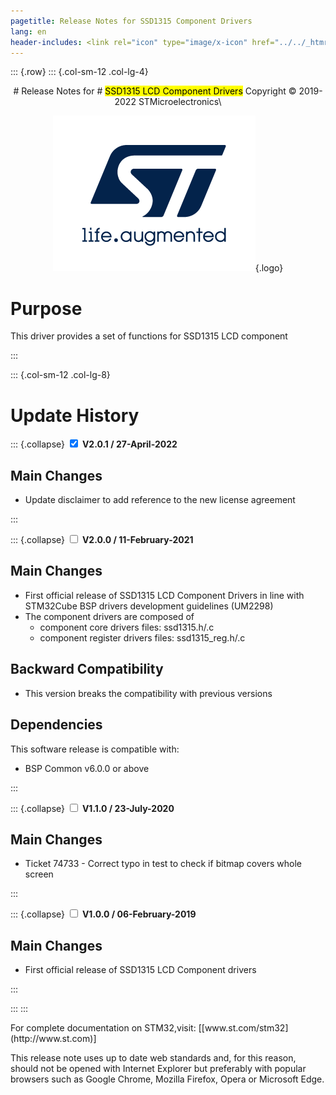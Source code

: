 ```yaml
---
pagetitle: Release Notes for SSD1315 Component Drivers
lang: en
header-includes: <link rel="icon" type="image/x-icon" href="../../_htmresc/favicon.png" />
---
```


::: {.row}
::: {.col-sm-12 .col-lg-4}

<center>
# Release Notes for
# <mark>SSD1315 LCD Component Drivers</mark>
Copyright &copy; 2019-2022 STMicroelectronics\

[![ST logo](_htmresc/st_logo_2020.png)](https://www.st.com){.logo}
</center>

# Purpose

This driver provides a set of functions for SSD1315 LCD component

:::

::: {.col-sm-12 .col-lg-8}
# Update History

::: {.collapse}
<input type="checkbox" id="collapse-section4" checked aria-hidden="true">
<label for="collapse-section4" aria-hidden="true">__V2.0.1 / 27-April-2022__</label>
<div>

## Main Changes

- Update disclaimer to add reference to the new license agreement

</div>
:::

::: {.collapse}
<input type="checkbox" id="collapse-section3" aria-hidden="true">
<label for="collapse-section3" aria-hidden="true">__V2.0.0 / 11-February-2021__</label>
<div>

## Main Changes

- First official release of SSD1315 LCD Component Drivers in line with STM32Cube BSP drivers development guidelines (UM2298) 
- The component drivers are composed of
  -  component core drivers files: ssd1315.h/.c
  -  component register drivers files: ssd1315_reg.h/.c

## Backward Compatibility

- This version breaks the compatibility with previous versions

## Dependencies

This software release is compatible with:

- BSP Common v6.0.0 or above

</div>
:::

::: {.collapse}
<input type="checkbox" id="collapse-section2" aria-hidden="true">
<label for="collapse-section2" aria-hidden="true">__V1.1.0 / 23-July-2020__</label>
<div>

## Main Changes

- Ticket 74733 - Correct typo in test to check if bitmap covers whole screen

</div>
:::

::: {.collapse}
<input type="checkbox" id="collapse-section1" aria-hidden="true">
<label for="collapse-section1" aria-hidden="true">__V1.0.0 / 06-February-2019__</label>
<div>

## Main Changes

- First official release of SSD1315 LCD Component drivers

</div>
:::

:::
:::

<footer class="sticky">
For complete documentation on STM32,visit: [[www.st.com/stm32](http://www.st.com)]

This release note uses up to date web standards and, for this reason, should not be opened with Internet Explorer
but preferably with popular browsers such as Google Chrome, Mozilla Firefox, Opera or Microsoft Edge.
</footer>
